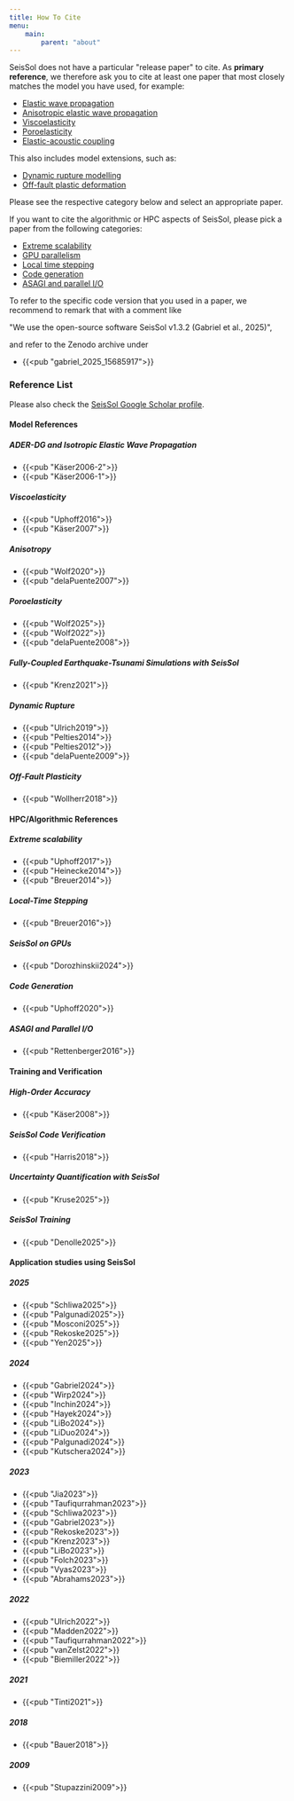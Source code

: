 ```yaml
---
title: How To Cite
menu:
    main:
        parent: "about"
---
```


SeisSol does not have a particular "release paper" to cite.
As **primary reference**, we therefore ask you to cite at least one paper that most closely matches the model you have used, for example:

* [Elastic wave propagation](#ader-dg-and-isotropic-elastic-wave-propagation)
* [Anisotropic elastic wave propagation](#anisotropy)
* [Viscoelasticity](#viscoelasticity)
* [Poroelasticity](#poroelasticity)
* [Elastic-acoustic coupling](#fully-coupled-earthquake-tsunami-simulations-with-seissol)
<!--* General non-linearity and brittle off-fault damage-->

This also includes model extensions, such as:

* [Dynamic rupture modelling](#dynamic-rupture)
* [Off-fault plastic deformation](#off-fault-plasticity)

Please see the respective category below and select an appropriate paper. 

If you want to cite the algorithmic or HPC aspects of SeisSol, please pick a paper from the following categories:

* [Extreme scalability](#extreme-scalability)
* [GPU parallelism](#seissol-on-gpus)
* [Local time stepping](#local-time-stepping)
* [Code generation](#code-generation)
* [ASAGI and parallel I/O](#asagi-and-parallel-io)


To refer to the specific code version that you used in a paper, we recommend
to remark that with a comment like

"We use the open-source software SeisSol v1.3.2 (Gabriel et al., 2025)",

and refer to the Zenodo archive under

- {{<pub "gabriel_2025_15685917">}}

### Reference List 

Please also check the [SeisSol Google Scholar profile](https://scholar.google.com/citations?user=HzD2nZkAAAAJ&hl ).

#### Model References

##### ADER-DG and Isotropic Elastic Wave Propagation

- {{<pub "Käser2006-2">}}
- {{<pub "Käser2006-1">}}

##### Viscoelasticity

- {{<pub "Uphoff2016">}}
- {{<pub "Käser2007">}}

##### Anisotropy

- {{<pub "Wolf2020">}}
- {{<pub "delaPuente2007">}}

##### Poroelasticity

- {{<pub "Wolf2025">}}
- {{<pub "Wolf2022">}}
- {{<pub "delaPuente2008">}}

##### Fully-Coupled Earthquake-Tsunami Simulations with SeisSol

- {{<pub "Krenz2021">}}

<!--
##### General Non-Linearity and Brittle Off-Fault Damage

- {{<pub "Niu2025">}}
-->
##### Dynamic Rupture

- {{<pub "Ulrich2019">}}
- {{<pub "Pelties2014">}}
- {{<pub "Pelties2012">}}
- {{<pub "delaPuente2009">}}

##### Off-Fault Plasticity

- {{<pub "Wollherr2018">}}

#### HPC/Algorithmic References

##### Extreme scalability

- {{<pub "Uphoff2017">}}
- {{<pub "Heinecke2014">}}
- {{<pub "Breuer2014">}}

##### Local-Time Stepping

- {{<pub "Breuer2016">}}

##### SeisSol on GPUs

- {{<pub "Dorozhinskii2024">}}

##### Code Generation

- {{<pub "Uphoff2020">}}

##### ASAGI and Parallel I/O

- {{<pub "Rettenberger2016">}}

#### Training and Verification

##### High-Order Accuracy

- {{<pub "Käser2008">}}

##### SeisSol Code Verification

- {{<pub "Harris2018">}}

##### Uncertainty Quantification with SeisSol

- {{<pub "Kruse2025">}}

##### SeisSol Training

- {{<pub "Denolle2025">}}


#### Application studies using SeisSol

##### 2025

- {{<pub "Schliwa2025">}}
- {{<pub "Palgunadi2025">}}
- {{<pub "Mosconi2025">}}
- {{<pub "Rekoske2025">}}
- {{<pub "Yen2025">}}

<!--Glehman2025 is missing-->

##### 2024

- {{<pub "Gabriel2024">}}
- {{<pub "Wirp2024">}}
- {{<pub "Inchin2024">}}
- {{<pub "Hayek2024">}}
- {{<pub "LiBo2024">}}
- {{<pub "LiDuo2024">}}
- {{<pub "Palgunadi2024">}}
- {{<pub "Kutschera2024">}}

##### 2023

- {{<pub "Jia2023">}}
- {{<pub "Taufiqurrahman2023">}}
- {{<pub "Schliwa2023">}}
- {{<pub "Gabriel2023">}}
- {{<pub "Rekoske2023">}}
- {{<pub "Krenz2023">}}
- {{<pub "LiBo2023">}}
- {{<pub "Folch2023">}}
- {{<pub "Vyas2023">}}
- {{<pub "Abrahams2023">}}

##### 2022

- {{<pub "Ulrich2022">}}
- {{<pub "Madden2022">}}
- {{<pub "Taufiqurrahman2022">}}
- {{<pub "vanZelst2022">}}
- {{<pub "Biemiller2022">}}

##### 2021

- {{<pub "Tinti2021">}}

##### 2018

- {{<pub "Bauer2018">}}

##### 2009

- {{<pub "Stupazzini2009">}}
